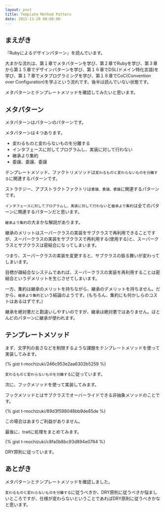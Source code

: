 ```yaml
---
layout: post
title: Template Method Pattern
date: 2015-11-28 00:00:00
---
```


## まえがき

『Rubyによるデザインパターン』を読んでいます。

大まかな流れは、第１章でメタパターンを学び、第２章でRubyを学び、第３章から第１５章でデザインパターンを学び、第１６章でDSL(ドメイン特化言語)を学び、第１７章でメタプログラミングを学び、第１８章でCoC(Convention over Configuration)を学ぶという流れです。後半は読んでいない状態です。

メタパターンとテンプレートメソッドを確認してみたいと思います。

## メタパターン

メタパターンはパターンのパターンです。

メタパターンは４つあります。

- 変わるものと変わらないものを分離する
- インタフェースに対してプログラムし、実装に対して行わない
- 継承より集約
- 委譲、委譲、委譲

テンプレートメソッド、ファクトリメソッドは`変わるものと変わらないものを分離する`に関連するパターンです。

ストラテジー、アブストラクトファクトリは`委譲、委譲、委譲`に関連するパターンです。

`インタフェースに対してプログラムし、実装に対して行わない`と`継承より集約`は全てのパターンに関連するパターンだと思います。

`継承より集約`の大まかな解説があります。

継承のメリットはスーパークラスの実装をサブクラスで再利用できることですが、スーパークラスの実装をサブクラスで再利用する(使用する)と、スーパークラスとサブクラスは密結合になってしまいます。

つまり、スーパークラスの実装を変更すると、サブクラスの振る舞いが変わってしまいます。

目標が疎結合なシステムであれば、スーパークラスの実装を再利用することは密結合というデメリットを生じさせてしまいます。

一方、集約は継承のメリットを持ちながら、継承のデメリットを持ちません。だから、`継承より集約`という結論のようです。(もちろん、集約にも何かしらのコストはあるはずです。)

継承を絶対悪だと勘違いしやすいのですが、継承は絶対悪ではありません。ほとんどのパターンに継承が使われます。

## テンプレートメソッド

まず、文字列の長さなどを制限するような課題をテンプレートメソッドを使って実装してみます。

{% gist t-mochizuki/246c953e2aa6302b5259 %}

`変わるものと変わらないものを分離する`に従っています。

次に、フックメソッドを使って実装してみます。

フックメソッドとはサブクラスでオーバーライドできる非抽象メソッドのことです。

{% gist t-mochizuki/89d3f598048bb9de85de %}

この場合はあまりご利益がありません。

最後に、traitに処理をまとめてみます。

{% gist t-mochizuki/c8fa0b8bc93d894e0764 %}

DRY原則に従っています。

## あとがき

メタパターンとテンプレートメソッドを確認しました。

`変わるものと変わらないものを分離する`に従うべきか、DRY原則に従うべきか悩ましいところですが、仕様が変わらないということであればDRY原則に従うべきかなと思います。

